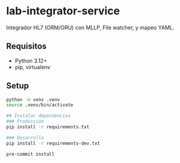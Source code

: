# lab-integrator-service

Integrador HL7 (ORM/ORU) con MLLP, File watcher, y mapeo YAML.

## Requisitos
- Python 3.12+
- pip, virtualenv

## Setup
```bash
python -m venv .venv
source .venv/bin/activate

## Instalar dependencias
### Producción
pip install -r requirements.txt

### Desarrollo
pip install -r requirements-dev.txt

pre-commit install
